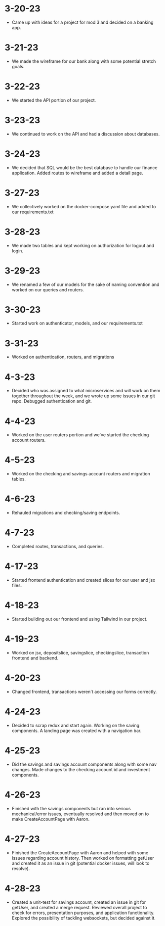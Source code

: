 # 3-20-23
- Came up with ideas for a project for mod 3 and decided on a banking app.

# 3-21-23
- We made the wireframe for our bank along with some potential stretch goals.

# 3-22-23
- We started the API portion of our project.

# 3-23-23
- We continued to work on the API and had a discussion about databases.

# 3-24-23
- We decided that SQL would be the best database to handle our finance application. Added routes to wireframe and added a detail page.

# 3-27-23
- We collectively worked on the docker-compose.yaml file and added to our requirements.txt

# 3-28-23
- We made two tables and kept working on authorization for logout and login.

# 3-29-23
- We renamed a few of our models for the sake of naming convention and worked on our queries and routers.

# 3-30-23
- Started work on authenticator, models, and our requirements.txt

# 3-31-23
- Worked on authentication, routers, and migrations

# 4-3-23
- Decided who was assigned to what microservices and will work on them together throughout the week, and we wrote up some issues in our git repo. Debugged authentication and git.

# 4-4-23
- Worked on the user routers portion and we've started the checking account routers.

# 4-5-23
- Worked on the checking and savings account routers and migration tables.

# 4-6-23
- Rehauled migrations and checking/saving endpoints.

# 4-7-23
- Completed routes, transactions, and queries.

# 4-17-23
- Started frontend authentication and created slices for our user and jsx files.

# 4-18-23
- Started building out our frontend and using Tailwind in our project.

# 4-19-23
- Worked on jsx, depositslice, savingslice, checkingslice, transaction frontend and backend.

# 4-20-23
- Changed frontend, transactions weren't accessing our forms correctly.

# 4-24-23
- Decided to scrap redux and start again. Working on the saving components. A landing page was created with a navigation bar.

# 4-25-23
- Did the savings and savings account components along with some nav changes. Made changes to the checking account id and investment components.

# 4-26-23
- Finished with the savings components but ran into serious mechanical/error issues, eventually resolved and then moved on to make CreateAccountPage with Aaron.

# 4-27-23
- Finished the CreateAccountPage with Aaron and helped with some issues regarding account history. Then worked on formatting getUser and created it as an issue in git (potential docker issues, will look to resolve).

# 4-28-23
- Created a unit-test for savings account, created an issue in git for getUser, and created a merge request. Reviewed overall project to check for errors, presentation purposes, and application functionality. Explored the possibility of tackling websockets, but decided against it.

